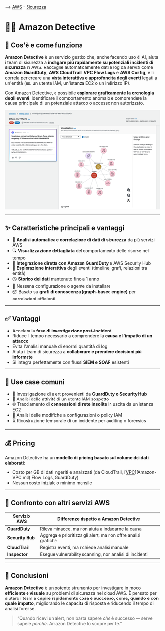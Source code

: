 --> [AWS](/00-Intro/AWS.md)  -  [Sicurezza](/09-Sicurezza-Compliance-Governance/Sicurezza-Compliance-Governance.md)
# 🕵️‍♂️ Amazon Detective

## 📘 Cos'è e come funziona

**Amazon Detective** è un servizio gestito che, anche facendo uso di AI, aiuta i team di sicurezza a **indagare più rapidamente su potenziali incidenti di sicurezza** in AWS. 
Raccoglie automaticamente dati e log da servizi come **Amazon GuardDuty**, **AWS CloudTrail**, **VPC Flow Logs** e **AWS Config**, e li correla per creare una **vista interattiva e approfondita degli eventi** legati a un'entità (es. un utente IAM, un'istanza EC2 o un indirizzo IP).

Con Amazon Detective, è possibile **esplorare graficamente la cronologia degli eventi**, identificare il comportamento anomalo e comprendere la causa principale di un potenziale attacco o accesso non autorizzato.

![Detective example](/09-Sicurezza-Compliance-Governance/img/detective-example.png)

---

## ✨ Caratteristiche principali e vantaggi

- 🧠 **Analisi automatica e correlazione di dati di sicurezza** da più servizi AWS
- 🔍 **Visualizzazione dettagliata** del comportamento delle risorse nel tempo
- 🧩 **Integrazione diretta con Amazon GuardDuty** e AWS Security Hub
- 🧭 **Esplorazione interattiva** degli eventi (timeline, grafi, relazioni tra entità)
- 🕓 **Storico dei dati** mantenuto fino a 1 anno
- 🚫 Nessuna configurazione o agente da installare
- 📦 Basato su **grafi di conoscenza (graph-based engine)** per correlazioni efficienti

---

## ✅ Vantaggi

- Accelera la **fase di investigazione post-incident**
- Riduce il tempo necessario a comprendere la **causa e l'impatto di un attacco**
- Evita l'analisi manuale di enormi quantità di log
- Aiuta i team di sicurezza a **collaborare e prendere decisioni più informate**
- Si integra perfettamente con flussi **SIEM e SOAR** esistenti

---

## 🚀 Use case comuni

- 🔎 Investigazione di alert provenienti da **GuardDuty o Security Hub**
- 👤 Analisi delle attività di un utente IAM sospetto
- 🌐 Tracciamento di **connessioni di rete insolite** in uscita da un'istanza EC2
- 📁 Analisi delle modifiche a configurazioni o policy IAM
- ⏳ Ricostruzione temporale di un incidente per auditing o forensics

---

## 💰 Pricing

Amazon Detective ha un **modello di pricing basato sul volume dei dati elaborati**:

- Costo per GB di dati ingeriti e analizzati (da CloudTrail, [[VPC](/03-CDN-e-Networking/Amazon-VPC.md)](Amazon-VPC.md) Flow Logs, GuardDuty)
- Nessun costo iniziale o minimo mensile

---

## 🔄 Confronto con altri servizi AWS

| Servizio AWS         | Differenze rispetto a Amazon Detective                            |
|----------------------|--------------------------------------------------------------------|
| **GuardDuty**        | Rileva minacce, ma non aiuta a indagarne la causa                 |
| **Security Hub**     | Aggrega e prioritizza gli alert, ma non offre analisi grafiche     |
| **CloudTrail**       | Registra eventi, ma richiede analisi manuale                      |
| **Inspector**        | Esegue vulnerability scanning, non analisi di incidenti           |

---

## 📌 Conclusioni

**Amazon Detective** è un potente strumento per investigare in modo **efficiente e visuale** su problemi di sicurezza nel cloud AWS. È pensato per aiutare i team a **capire rapidamente cosa è successo, come, quando e con quale impatto**, migliorando le capacità di risposta e riducendo il tempo di analisi forense.

> “Quando ricevi un alert, non basta sapere *che* è successo — serve sapere *perché*. Amazon Detective lo scopre per te.”

